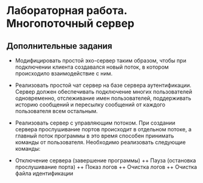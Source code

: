 # Лабораторная работа. Многопоточный сервер

## Дополнительные задания

+ Модифицировать простой эхо-сервер таким образом, чтобы при подключении клиента создавался новый поток, в котором происходило взаимодействие с ним.
+ Реализовать простой чат сервер на базе сервера аутентификации. Сервер должен обеспечивать подключение многих пользователей одновременно, отслеживание имен пользователей, поддерживать историю сообщений и пересылку сообщений от каждого пользователя всем остальным.
+ Реализовать сервер с управляющим потоком. При создании сервера прослушивание портов происходит в отдельном потоке, а главный поток программы в это время способен принимать команды от пользователя. Необходимо реализовать следующие команды:
 
 + Отключение сервера (завершение программы)
  ++ Пауза (остановка прослушивание порта)
  ++ Показ логов
  ++ Очистка логов
  ++ Очистка файла идентификации
